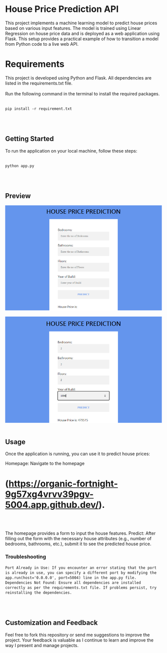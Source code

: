 # House Price Prediction API
This project implements a machine learning model to predict house prices based on various input features. The model is trained using Linear Regression on house price data and is deployed as a web application using Flask. This setup provides a practical example of how to transition a model from Python code to a live web API.

# Requirements
This project is developed using Python and Flask. All dependencies are listed in the requirements.txt file.<br><br> Run the following command in the terminal to install the required packages.<br><br>

```
pip install -r requirement.txt
```
<br>
<br>

## Getting Started

To run the application on your local machine, follow these steps:<br><br>
```
python app.py
```
<br>
<br>

## Preview
<img src='https://github.com/MaikarfiJesse/HouseP_MLModel/blob/main/static/images/form.png'></img>
<br>
<br>
<img src='https://github.com/MaikarfiJesse/HouseP_MLModel/blob/main/static/images/prediction.png'></img>
<br>
<br>

## Usage
Once the application is running, you can use it to predict house prices:

 Homepage: Navigate to the homepage
    
   # (https://organic-fortnight-9g57xg4vrvv39pgv-5004.app.github.dev/). 
<br>
<br>

The homepage provides a form to input the house features.
Predict: After filling out the form with the necessary house attributes (e.g., number of bedrooms, bathrooms, etc.), submit it to see the predicted house price.
    
### Troubleshooting
    Port Already in Use: If you encounter an error stating that the port is already in use, you can specify a different port by modifying the app.run(host='0.0.0.0', port=5004) line in the app.py file.
    Dependencies Not Found: Ensure all dependencies are installed correctly as per the requirements.txt file. If problems persist, try reinstalling the dependencies.
<br>
<br>

## Customization and Feedback
Feel free to fork this repository or send me suggestions to improve the project. Your feedback is valuable as I continue to learn and improve the way I present and manage projects. 
<br>
<br>
